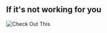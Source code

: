 ## If it's not working for you
![Check Out This](https://github.com/fent/node-ytdl-core#Limitations)